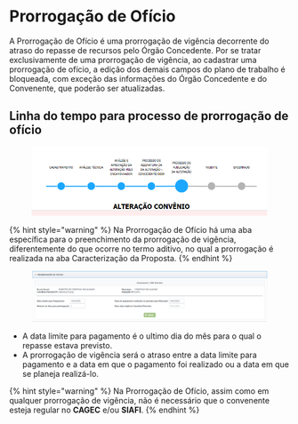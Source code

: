 # Prorrogação de Ofício

A Prorrogação de Ofício é uma prorrogação de vigência decorrente do atraso do repasse de recursos pelo Órgão Concedente. Por se tratar exclusivamente de uma prorrogação de vigência, ao cadastrar uma prorrogação de ofício, a edição dos demais campos do plano de trabalho é bloqueada, com exceção das informações do Órgão Concedente e do Convenente, que poderão ser atualizadas.&#x20;

## Linha do tempo para processo de prorrogação de ofício

<figure><img src="../../../../.gitbook/assets/image (1) (1).png" alt=""><figcaption></figcaption></figure>

{% hint style="warning" %}
Na Prorrogação de Ofício há uma aba específica para o preenchimento da prorrogação de vigência, diferentemente do que ocorre no termo aditivo, no qual a prorrogação é realizada na aba Caracterização da Proposta.
{% endhint %}

<figure><img src="../../../../.gitbook/assets/image.png" alt=""><figcaption></figcaption></figure>

* A data limite para pagamento é o ultimo dia do mês para o qual o repasse estava previsto.
* A prorrogação de vigência será o atraso entre a data limite para pagamento e a data em que o pagamento foi realizado ou a data em que se planeja realizá-lo.



{% hint style="warning" %}
Na Prorrogação de Ofício, assim como em qualquer prorrogação de vigência, não é necessário que o convenente esteja regular no **CAGEC** e/ou **SIAFI**.
{% endhint %}
